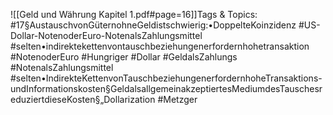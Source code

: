 
![[Geld und Währung Kapitel 1.pdf#page=16]]Tags & Topics:
   #17§AustauschvonGüternohneGeldistschwierig:•DoppelteKoinzidenz
   #US-Dollar-NotenoderEuro-NotenalsZahlungsmittel
   #selten•indirektekettenvontauschbeziehungenerfordernhohetransaktion
   #NotenoderEuro
   #Hungriger
   #Dollar
   #GeldalsZahlungs
   #NotenalsZahlungsmittel
   #selten•IndirekteKettenvonTauschbeziehungenerfordernhoheTransaktions-undInformationskosten§GeldalsallgemeinakzeptiertesMediumdesTauschesreduziertdieseKosten§„Dollarization
   #Metzger